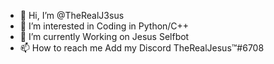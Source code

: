 - 👋 Hi, I’m @TheRealJ3sus
- 👀 I’m interested in Coding in Python/C++
- 🌱 I’m currently Working on Jesus Selfbot
- 📫 How to reach me Add my Discord TheRealJesus™#6708

<!---
TheRealJ3sus/TheRealJ3sus is a ✨ special ✨ repository because its `README.md` (this file) appears on your GitHub profile.
You can click the Preview link to take a look at your changes.
--->
